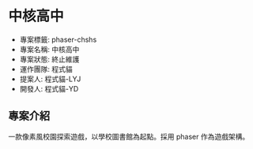 # 中核高中

- 專案標籤: phaser-chshs
- 專案名稱: 中核高中
- 專案狀態: 終止維護
- 運作團隊: 程式貓
- 提案人: 程式貓-LYJ
- 開發人: 程式貓-YD

## 專案介紹

一款像素風校園探索遊戲，以學校圖書館為起點。採用 phaser 作為遊戲架構。
